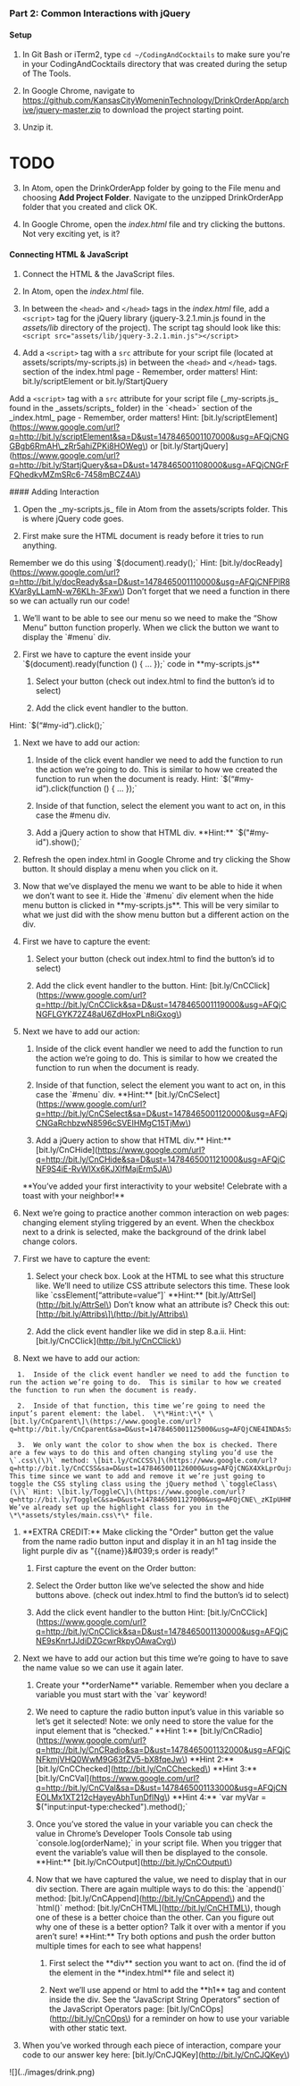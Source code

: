 ### Part 2: Common Interactions with jQuery

#### Setup

1.  In Git Bash or iTerm2, type `cd ~/CodingAndCocktails` to make sure you're in your CodingAndCocktails directory that was created during the setup of The Tools.

2. In Google Chrome, navigate to https://github.com/KansasCityWomeninTechnology/DrinkOrderApp/archive/jquery-master.zip to download the project starting point.

3. Unzip it. 

# TODO

3. In Atom, open the DrinkOrderApp folder by going to the File menu and choosing **Add Project Folder**. Navigate to the unzipped DrinkOrderApp folder that you created and click OK.

4.  In Google Chrome, open the _index.html_ file and try clicking the buttons.  Not very exciting yet, is it?
 
#### Connecting HTML & JavaScript

1. Connect the HTML & the JavaScript files.



  1.  In Atom, open the _index.html_ file.  
  
  2. In between the `<head>` and `</head>` tags in the _index.html_ file, add a `<script>` tag for the jQuery library (jquery-3.2.1.min.js found in the _assets/lib_ directory of the project). The script tag should look like this: `<script src="assets/lib/jquery-3.2.1.min.js"></script>`

   3. Add a `<script>` tag with a `src` attribute for your script file (located at assets/scripts/my-scripts.js) in between the `<head>` and `</head>` tags.  section of the index.html page - Remember, order matters! Hint: bit.ly/scriptElement or bit.ly/StartjQuery  
   
   Add a `<script>` tag with a `src` attribute for your script file \(\_my-scripts.js\_ found in the \_assets/scripts\_ folder\) in the \`&lt;head&gt;\` section of the \_index.html\_ page  - Remember, order matters! Hint: \[bit.ly/scriptElement\]\(https://www.google.com/url?q=http://bit.ly/scriptElement&sa=D&ust=1478465001107000&usg=AFQjCNGGBgb6RmAH\_zRr5ahiZPKi8HOWeg\) or \[bit.ly/StartjQuery\]\(https://www.google.com/url?q=http://bit.ly/StartjQuery&sa=D&ust=1478465001108000&usg=AFQjCNGrFFQhedkvMZmSRc6-7458mBCZ4A\)



   

\#\#\#\# Adding Interaction

1.  Open the \_my-scripts.js\_ file in Atom from the assets/scripts folder. This is where jQuery code goes.



1.  First make sure the HTML document is ready before it tries to run anything.  



Remember we do this using \`$\(document\).ready\(\);\`  Hint: \[bit.ly/docReady\]\(https://www.google.com/url?q=http://bit.ly/docReady&sa=D&ust=1478465001110000&usg=AFQjCNFPlR8KVar8yLLamN-w76KLh-3Fxw\) Don’t forget that we need a function in there so we can actually run our code!



1.  We’ll want to be able to see our menu so we need to make the “Show Menu” button function properly.  When we click the button we want to display the \`\#menu\` div.



  1.  First we have to capture the event inside your \`$\(document\).ready\(function \(\) { ... }\);\` code in \*\*my-scripts.js\*\*



      1.  Select your button \(check out index.html to find the button’s id to select\)

      2.  Add the click event handler to the button.

   Hint: \`$\(“\#my-id”\).click\(\);\`



  1.  Next we have to add our action:



      1.  Inside of the click event handler we need to add the function to run the action we’re going to do.  This is similar to how we created the function to run when the document is ready. Hint: \`$\(“\#my-id”\).click\(function \(\) { … }\);\`



      1.  Inside of that function, select the element you want to act on, in this case the \#menu div.

      2.  Add a jQuery action to show that HTML div. \*\*Hint:\*\* \`$\("\#my-id"\).show\(\);\`



1.  Refresh the open index.html in Google Chrome and try clicking the Show button.  It should display a menu when you click on it.



1.  Now that we’ve displayed the menu we want to be able to hide it when we don’t want to see it. Hide the \`\#menu\` div element when the hide menu button is clicked in \*\*my-scripts.js\*\*.  This will be very similar to what we just did with the show menu button but a different action on the div.



  1.  First we have to capture the event:



      1.  Select your button \(check out index.html to find the button’s id to select\)

      2.  Add the click event handler to the button. Hint: \[bit.ly/CnCClick\]\(https://www.google.com/url?q=http://bit.ly/CnCClick&sa=D&ust=1478465001119000&usg=AFQjCNGFLGYK72Z48aU6ZdHoxPLn8iGxog\)



  1.  Next we have to add our action:



      1.  Inside of the click event handler we need to add the function to run the action we’re going to do.  This is similar to how we created the function to run when the document is ready.

      2.  Inside of that function, select the element you want to act on, in this case the \`\#menu\` div. \*\*Hint:\*\* \[bit.ly/CnCSelect\]\(https://www.google.com/url?q=http://bit.ly/CnCSelect&sa=D&ust=1478465001120000&usg=AFQjCNGaRchbzwN8596cSVEIHMgC15TjMw\)

      3.  Add a jQuery action to show that HTML div.\*\* Hint:\*\* \[bit.ly/CnCHide\]\(https://www.google.com/url?q=http://bit.ly/CnCHide&sa=D&ust=1478465001121000&usg=AFQjCNF9S4iE-RvWIXx6KJXlfMajErm5JA\)



      \*\*You’ve added your first interactivity to your website! Celebrate with a toast with your neighbor!\*\*



1.  Next we’re going to practice another common interaction on web pages: changing element styling triggered by an event.  When the checkbox next to a drink is selected, make the background of the drink label change colors.



  1.  First we have to capture the event:



      1.  Select your check box.  Look at the HTML to see what this structure like.  We’ll need to utilize CSS attribute selectors this time.  These look like \`cssElement\[“attribute=value”\]\`  \*\*Hint:\*\* \[bit.ly/AttrSel\]\(http://bit.ly/AttrSel\)  Don’t know what an attribute is?  Check this out: \[http://bit.ly/Attribs\]\(http://bit.ly/Attribs\)

      2.  Add the click event handler like we did in step 8.a.ii. Hint: \[bit.ly/CnCClick\]\(http://bit.ly/CnCClick\)



   1.  Next we have to add our action:



      1.  Inside of the click event handler we need to add the function to run the action we’re going to do.  This is similar to how we created the function to run when the document is ready.

      2.  Inside of that function, this time we’re going to need the input’s parent element: the label.  \*\*Hint:\*\* \[bit.ly/CnCparent\]\(https://www.google.com/url?q=http://bit.ly/CnCparent&sa=D&ust=1478465001125000&usg=AFQjCNE4INDAs5xRmmQl2TP1uUcO0N0qNg\)

      3.  We only want the color to show when the box is checked. There are a few ways to do this and often changing styling you’d use the \`.css\(\)\` method: \[bit.ly/CnCCSS\]\(https://www.google.com/url?q=http://bit.ly/CnCCSS&sa=D&ust=1478465001126000&usg=AFQjCNGX4XkLprOujxC6Yb72j\_nna1rLVw\).  This time since we want to add and remove it we’re just going to toggle the CSS styling class using the jQuery method \`toggleClass\(\)\` Hint: \[bit.ly/ToggleC\]\(https://www.google.com/url?q=http://bit.ly/ToggleC&sa=D&ust=1478465001127000&usg=AFQjCNE\_zKIpUHHNGJONJhbO2zFA\_W4qng\)  We’ve already set up the highlight class for you in the \*\*assets/styles/main.css\*\* file.



1.  \*\*EXTRA CREDIT:\*\* Make clicking the &quot;Order&quot; button get the value from the name radio button input and display it in an h1 tag inside the light purple div as &quot;{{name}}&\#039;s order is ready!&quot;



    1.  First capture the event on the Order button:



      1.  Select the Order button like we’ve selected the show and hide buttons above. \(check out index.html to find the button’s id to select\)

      2.  Add the click event handler to the button Hint: \[bit.ly/CnCClick\]\(https://www.google.com/url?q=http://bit.ly/CnCClick&sa=D&ust=1478465001130000&usg=AFQjCNE9sKnrtJJdiDZGcwrRkpyOAwaCvg\)



  1.  Next we have to add our action but this time we’re going to have to save the name value so we can use it again later.



      1.  Create your \*\*orderName\*\* variable.  Remember when you declare a variable you must start with the \`var\` keyword!

      2.  We need to capture the radio button input’s value in this variable  so let’s get it selected!  Note: we only need to store the value for the input element that is “checked.” \*\*Hint 1:\*\* \[bit.ly/CnCRadio\]\(https://www.google.com/url?q=http://bit.ly/CnCRadio&sa=D&ust=1478465001132000&usg=AFQjCNFkmjVHQ0WwM9G63fZV5-bX8fqeJw\) \*\*Hint 2:\*\* \[bit.ly/CnCChecked\]\(http://bit.ly/CnCChecked\) \*\*Hint 3:\*\* \[bit.ly/CnCVal\]\(https://www.google.com/url?q=http://bit.ly/CnCVal&sa=D&ust=1478465001133000&usg=AFQjCNEOLMx1XT212cHayeyAbhTunDflNg\) \*\*Hint 4:\*\* \`var myVar = $\("input:input-type:checked"\).method\(\);\`

      3.  Once you’ve stored the value in your variable you can check the value in Chrome’s Developer Tools Console tab using \`console.log\(orderName\);\` in your script file.  When you trigger that event the variable’s value will then be displayed to the console. \*\*Hint:\*\* \[bit.ly/CnCOutput\]\(http://bit.ly/CnCOutput\)

      4.  Now that we have captured the value, we need to display that in our div section.  There are again multiple ways to do this: the \`append\(\)\` method: \[bit.ly/CnCAppend\]\(http://bit.ly/CnCAppend\)  and the \`html\(\)\` method: \[bit.ly/CnCHTML\]\(http://bit.ly/CnCHTML\), though one of these is a better choice than the other. Can you figure out why one of these is a better option?  Talk it over with a mentor if you aren’t sure! \*\*Hint:\*\* Try both options and push the order button multiple times for each to see what happens!



          1.  First select the \*\*div\*\* section you want to act on.  \(find the id of the element in the \*\*index.html\*\* file and select it\)

          2.  Next we’ll use append or html to add the \*\*h1\*\* tag and content inside the div.  See the “JavaScript String Operators” section of the JavaScript Operators page: \[bit.ly/CnCOps\]\(http://bit.ly/CnCOps\) for a reminder on how to use your variable with other static text.



1.  When you’ve worked through each piece of interaction, compare your code to our answer key here: \[bit.ly/CnCJQKey\]\(http://bit.ly/CnCJQKey\)



!\[\]\(../images/drink.png\)



